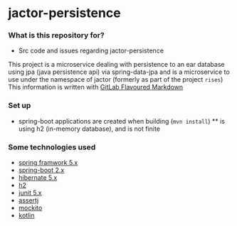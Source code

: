 # jactor-persistence #

### What is this repository for? ###

* Src code and issues regarding jactor-persistence

This project is a microservice dealing with persistence to an ear database using
jpa (java persistence api) via spring-data-jpa and is a microservice to use under
the namespace of jactor (formerly as part of the project `rises`) This information is
written with [GitLab Flavoured Markdown](https://gitlab.com/help/user/markdown)

### Set up ###

* spring-boot applications are created when building (`mvn install`)
** is using h2 (in-memory database), and is not finite

### Some technologies used ###

* [spring framwork 5.x](https://spring.io/projects/spring-framework)
* [spring-boot 2.x](https://spring.io/projects/spring-boot)
* [hibernate 5.x](http://hibernate.org/orm/)
* [h2](http://h2database.com)
* [junit 5.x](https://junit.org/junit5/)
* [assertj](https://joel-costigliola.github.io/assertj/)
* [mockito](http://site.mockito.org)
* [kotlin](https://kotlinlang.org)
